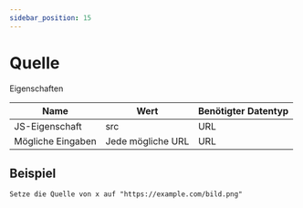 ```yaml
---
sidebar_position: 15
---
```


# Quelle

Eigenschaften

| Name              | Wert              | Benötigter Datentyp   |
| ----              | ----              | --------------------- |
| JS-Eigenschaft   | src    | URL           |
| Mögliche Eingaben | Jede mögliche URL | URL           |

## Beispiel
```
Setze die Quelle von x auf "https://example.com/bild.png"
```
